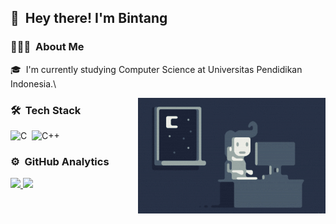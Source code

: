 

## 👋 &nbsp;Hey there! I'm Bintang

### 👨🏻‍💻 &nbsp;About Me

🎓 &nbsp;I'm currently studying Computer Science at Universitas Pendidikan Indonesia.\

<img alt="Night Coding" src="https://raw.githubusercontent.com/AVS1508/AVS1508/master/assets/Night-Coding.gif" align="right"/>

### 🛠 &nbsp;Tech Stack

![C](https://img.shields.io/badge/-C-05122A?style=flat&logo=C&logoColor=A8B9CC)&nbsp;
![C++](https://img.shields.io/badge/-C++-05122A?style=flat&logo=C%2B%2B&logoColor=00599C)&nbsp;

### ⚙️ &nbsp;GitHub Analytics
<p align="left">
<a href="https://github.com/sekarmk03">
  <img height="180em" src="https://github-readme-stats-eight-theta.vercel.app/api?username=bintangfajarr&show_icons=true&theme=algolia&include_all_commits=true&count_private=true"/>
  <img height="180em" src="[![Top Langs](https://github-readme-stats.vercel.app/api/top-langs/?username=bintangfajarr&langs_count=8)](https://github.com/anuraghazra/github-readme-stats)"/>
</a>
</p>
